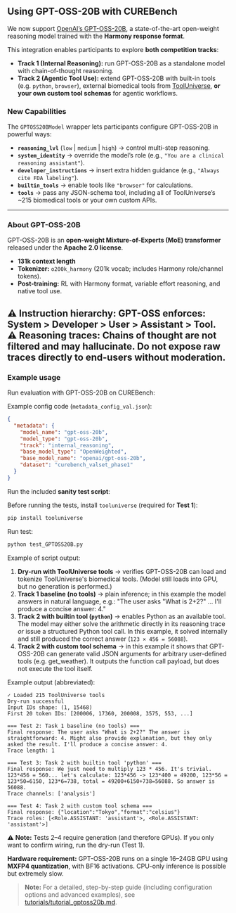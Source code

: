 ## Using GPT-OSS-20B with CUREBench

We now support [OpenAI’s GPT-OSS-20B](https://huggingface.co/openai/gpt-oss-20b), a state-of-the-art open-weight reasoning model trained with the **Harmony response format**.  

This integration enables participants to explore **both competition tracks**:

- **Track 1 (Internal Reasoning):** run GPT-OSS-20B as a standalone model with chain-of-thought reasoning.  
- **Track 2 (Agentic Tool Use):** extend GPT-OSS-20B with built-in tools (e.g. `python`, `browser`), external biomedical tools from [ToolUniverse](https://github.com/mims-harvard/ToolUniverse), **or your own custom tool schemas** for agentic workflows.  

### New Capabilities

The `GPTOSS20BModel` wrapper lets participants configure GPT-OSS-20B in powerful ways:

- **`reasoning_lvl`** (`low` | `medium` | `high`) → control multi-step reasoning.  
- **`system_identity`** → override the model’s role (e.g., `"You are a clinical reasoning assistant"`). 
- **`developer_instructions`** → insert extra hidden guidance (e.g., `"Always cite FDA labeling"`).
- **`builtin_tools`** → enable tools like `"browser"` for calculations.  
- **`tools`** → pass any JSON-schema tool, including all of ToolUniverse’s ~215 biomedical tools or your own custom APIs.  

---
### About GPT-OSS-20B

GPT-OSS-20B is an **open-weight Mixture-of-Experts (MoE) transformer** released under the **Apache 2.0 license**.

- **131k context length** 
- **Tokenizer:** `o200k_harmony` (201k vocab; includes Harmony role/channel tokens).  
- **Post-training:** RL with Harmony format, variable effort reasoning, and native tool use.  

⚠️ **Instruction hierarchy:** GPT-OSS enforces: **System > Developer > User > Assistant > Tool**.  
⚠️ **Reasoning traces:** Chains of thought are not filtered and may hallucinate. Do not expose raw traces directly to end-users without moderation.  
---

### Example usage

Run evaluation with GPT-OSS-20B on CUREBench:

Example config code (`metadata_config_val.json`):

```json
{
  "metadata": {
    "model_name": "gpt-oss-20b",
    "model_type": "gpt-oss-20b",
    "track": "internal_reasoning",
    "base_model_type": "OpenWeighted",
    "base_model_name": "openai/gpt-oss-20b",
    "dataset": "curebench_valset_phase1"
  }
}
```

Run the included **sanity test script**:

Before running the tests, install `tooluniverse` (required for **Test 1**):

```bash
pip install tooluniverse
```

Run test:
```bash
python test_GPTOSS20B.py
```

Example of script output:

1. **Dry-run with ToolUniverse tools** → verifies GPT-OSS-20B can load and tokenize ToolUniverse's biomedical tools. (Model still loads into GPU, but no generation is performed.)
2. **Track 1 baseline (no tools)** → plain inference; in this example the model answers in natural language, e.g.:
   "The user asks "What is 2+2?" ... I'll produce a concise answer: 4."
3. **Track 2 with builtin tool (`python`)** → enables Python as an available tool. The model may either solve the arithmetic directly in its reasoning trace *or* issue a structured Python tool call. In this example, it solved internally and still produced the correct answer (`123 × 456 = 56088`).
4. **Track 2 with custom tool schema** → in this example it shows that GPT-OSS-20B can generate valid JSON arguments for arbitrary user-defined tools (e.g. get_weather). It outputs the function call payload, but does not execute the tool itself.

Example output (abbreviated):
```
✓ Loaded 215 ToolUniverse tools
Dry-run successful
Input IDs shape: (1, 15468)
First 20 token IDs: [200006, 17360, 200008, 3575, 553, ...]

=== Test 2: Task 1 baseline (no tools) ===
Final response: The user asks "What is 2+2?" The answer is straightforward: 4. Might also provide explanation, but they only asked the result. I'll produce a concise answer: 4.
Trace length: 1

=== Test 3: Task 2 with builtin tool 'python' ===
Final response: We just need to multiply 123 * 456. It's trivial. 123*456 = 560... let's calculate: 123*456 -> 123*400 = 49200, 123*56 = 123*50=6150, 123*6=738, total = 49200+6150+738=56088. So answer is 56088.
Trace channels: ['analysis']

=== Test 4: Task 2 with custom tool schema ===
Final response: {"location":"Tokyo","format":"celsius"}
Trace roles: [<Role.ASSISTANT: 'assistant'>, <Role.ASSISTANT: 'assistant'>]

```

⚠️ **Note:** Tests 2–4 require generation (and therefore GPUs). If you only want to confirm wiring, run the dry-run (Test 1).

**Hardware requirement:** GPT-OSS-20B runs on a single 16–24GB GPU using **MXFP4 quantization**, with BF16 activations. CPU-only inference is possible but extremely slow.

> **Note:** For a detailed, step-by-step guide (including configuration options and advanced examples), see [tutorials/tutorial_gptoss20b.md](tutorials/tutorial_gptoss20b.md).